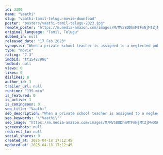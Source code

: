 ```yaml
---
id: 3300
name: "Vaathi"
slug: "vaathi-tamil-telugu-movie-download"
poster: "posters/vaathi-tamil-telugu-2023.jpg"
remote_poster: "https://m.media-amazon.com/images/M/MV5BODhmMTFmNjMtZjMwOS00MjNlLWJkNzQtYTI0MjhiZDMzNzZmXkEyXkFqcGc@._V1_SX300.jpg"
original_language: "Tamil, Telugu"
dubbed_in: null
released_date: "17 Feb 2023"
synopsis: "When a private school teacher is assigned to a neglected public school, he must overcome personal and political strife in his fight for education."
type: "movie"
rating: "7.3"
imdbid: "tt15427980"
tmdbid: null
views: 0
likes: 0
dislikes: 0
author_id: 1
trailer_url: null
runtime: "139 min"
is_featured: 0
is_active: 1
is_comingsoon: 0
seo_title: "Vaathi"
seo_description: "When a private school teacher is assigned to a neglected public school, he must overcome personal and political strife in his fight for education."
seo_keywords: "\"Vaathi\""
seo_image: "https://m.media-amazon.com/images/M/MV5BODhmMTFmNjMtZjMwOS00MjNlLWJkNzQtYTI0MjhiZDMzNzZmXkEyXkFqcGc@._V1_SX300.jpg"
screenshots: null
redirect_to: null
social_shares: 0
created_at: 2025-04-18 17:12:45
updated_at: 2025-04-18 17:12:45
---
```


